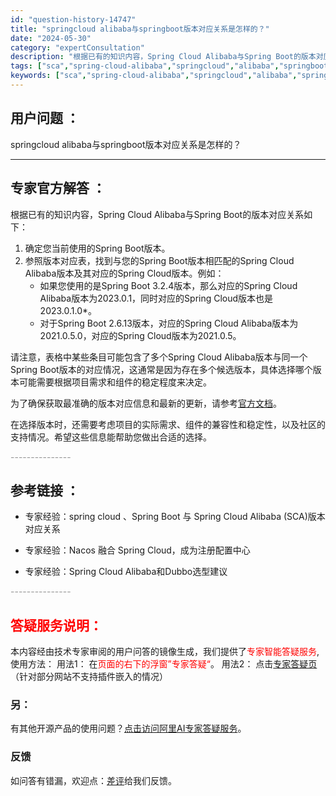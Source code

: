 ```yaml
---
id: "question-history-14747"
title: "springcloud alibaba与springboot版本对应关系是怎样的？"
date: "2024-05-30"
category: "expertConsultation"
description: "根据已有的知识内容，Spring Cloud Alibaba与Spring Boot的版本对应关系如下：1. 确定您当前使用的Spring Boot版本。2. 参照版本对应表，找到与您的Spring Boot版本相匹配的Spring Cloud Alibaba版本及其对应的Spring Cloud版"
tags: ["sca","spring-cloud-alibaba","springcloud","alibaba","springboot","版本","对应关系"]
keywords: ["sca","spring-cloud-alibaba","springcloud","alibaba","springboot","版本","对应关系"]
---
```


## 用户问题 ： 
 springcloud alibaba与springboot版本对应关系是怎样的？  

---------------
## 专家官方解答 ：

根据已有的知识内容，Spring Cloud Alibaba与Spring Boot的版本对应关系如下：

1. 确定您当前使用的Spring Boot版本。
2. 参照版本对应表，找到与您的Spring Boot版本相匹配的Spring Cloud Alibaba版本及其对应的Spring Cloud版本。例如：
   - 如果您使用的是Spring Boot 3.2.4版本，那么对应的Spring Cloud Alibaba版本为2023.0.1，同时对应的Spring Cloud版本也是2023.0.1.0*。
   - 对于Spring Boot 2.6.13版本，对应的Spring Cloud Alibaba版本为2021.0.5.0，对应的Spring Cloud版本为2021.0.5。
   
请注意，表格中某些条目可能包含了多个Spring Cloud Alibaba版本与同一个Spring Boot版本的对应情况，这通常是因为存在多个候选版本，具体选择哪个版本可能需要根据项目需求和组件的稳定程度来决定。

为了确保获取最准确的版本对应信息和最新的更新，请参考[官方文档](https://sca.aliyun.com/docs/2023/overview/version-explain/)。

在选择版本时，还需要考虑项目的实际需求、组件的兼容性和稳定性，以及社区的支持情况。希望这些信息能帮助您做出合适的选择。


<font color="#949494">---------------</font> 


## 参考链接 ：

* 专家经验：spring cloud 、Spring Boot 与 Spring Cloud Alibaba (SCA)版本对应关系 
 
 * 专家经验：Nacos 融合 Spring Cloud，成为注册配置中心 
 
 * 专家经验：Spring Cloud Alibaba和Dubbo选型建议 


 <font color="#949494">---------------</font> 
 


## <font color="#FF0000">答疑服务说明：</font> 

本内容经由技术专家审阅的用户问答的镜像生成，我们提供了<font color="#FF0000">专家智能答疑服务</font>,使用方法：
用法1： 在<font color="#FF0000">页面的右下的浮窗”专家答疑“</font>。
用法2： 点击[专家答疑页](https://answer.opensource.alibaba.com/docs/intro)（针对部分网站不支持插件嵌入的情况）
### 另：


有其他开源产品的使用问题？[点击访问阿里AI专家答疑服务](https://answer.opensource.alibaba.com/docs/intro)。
### 反馈
如问答有错漏，欢迎点：[差评](https://ai.nacos.io/user/feedbackByEnhancerGradePOJOID?enhancerGradePOJOId=14751)给我们反馈。
